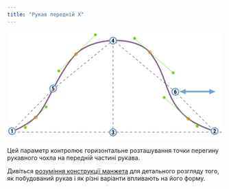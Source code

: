 ```yaml
---
title: "Рукав передній X"
---
```


![Горизонтальне розташування передньої точки перегину](./sleevecapfrontfactorx.svg)

Цей параметр контролює горизонтальне розташування точки перегину рукавного чохла на передній частині рукава.

<Tip>

Дивіться [розуміння конструкції манжета](/docs/patterns/brian/options#understanding-the-sleevecap) для детального
розгляду того, як побудований рукав і як різні варіанти впливають на його форму.

</Tip>




